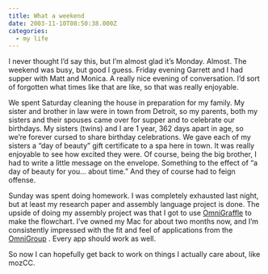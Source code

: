 ```yaml
---
title: What a weekend
date: 2003-11-10T08:50:38.000Z
categories:
  - my life
---
```

I never thought I’d say this, but I’m almost glad it’s Monday. Almost. The weekend was busy, but good I guess. Friday evening Garrett and I had supper with Matt and Monica. A really nice evening of conversation. I’d sort of forgotten what times like that are like, so that was really enjoyable.

We spent Saturday cleaning the house in preparation for my family. My sister and brother in law were in town from Detroit, so my parents, both my sisters and their spouses came over for supper and to celebrate our birthdays. My sisters (twins) and I are 1 year, 362 days apart in age, so we’re forever cursed to share birthday celebrations. We gave each of my sisters a “day of beauty” gift certificate to a spa here in town. It was really enjoyable to see how excited they were. Of course, being the big brother, I had to write a little message on the envelope. Something to the effect of “a day of beauty for you… about time.” And they of course had to feign offense.

Sunday was spent doing homework. I was completely exhausted last night, but at least my research paper and assembly language project is done. The upside of doing my assembly project was that I got to use [OmniGraffle][1]  to make the flowchart. I’ve owned my Mac for about two months now, and I’m consistently impressed with the fit and feel of applications from the [OmniGroup][2] . Every app should work as well.

So now I can hopefully get back to work on things I actually care about, like mozCC.

 [1]: http://www.omnigroup.com/applications/omnigraffle/
 [2]: http://www.omnigroup.com
